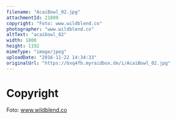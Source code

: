 ```yaml
---
filename: "AcaiBowl_02.jpg"
attachmentId: 21809
copyright: "Foto: www.wildblend.co"
photographer: "www.wildblend.co"
altText: "acaibowl_02"
width: 1800
height: 1192
mimeType: "image/jpeg"
uploadDate: "2016-11-22 14:34:33"
originalUrl: "https://bxq4fb.myraidbox.de/i/AcaiBowl_02.jpg"
---
```


# Copyright

Foto: www.wildblend.co
